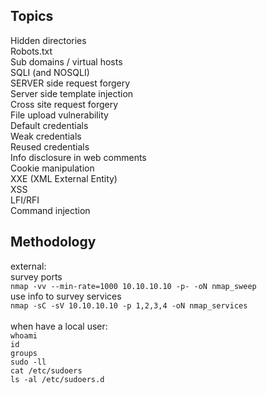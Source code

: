 ## Topics
Hidden directories<br>
Robots.txt<br>
Sub domains / virtual hosts<br>
SQLI (and NOSQLI)<br>
SERVER side request forgery<br>
Server side template injection<br>
Cross site request forgery<br>
File upload vulnerability<br>
Default credentials<br>
Weak credentials<br>
Reused credentials<br>
Info disclosure in web comments<br> 
Cookie manipulation<br>
XXE (XML External Entity)<br>
XSS<br>
LFI/RFI<br>
Command injection<br>

## Methodology
external:
<br>
survey ports<br>
`nmap -vv --min-rate=1000 10.10.10.10 -p- -oN nmap_sweep`<br>
use info to survey services<br>
`nmap -sC -sV 10.10.10.10 -p 1,2,3,4 -oN nmap_services`
<br>
<br>
when have a local user:<br>
`whoami`<br>
`id`<br>
`groups`<br>
`sudo -ll`<br>
`cat /etc/sudoers`<br>
`ls -al /etc/sudoers.d`<br>
